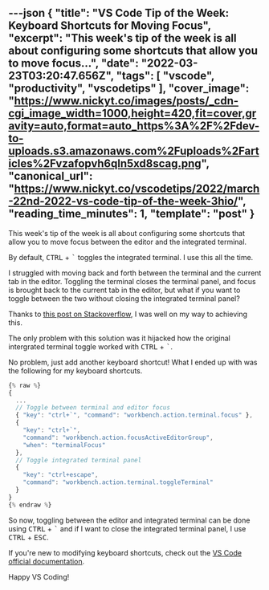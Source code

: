 ---json
{
  "title": "VS Code Tip of the Week: Keyboard Shortcuts for Moving Focus",
  "excerpt": "This week's tip of the week is all about configuring some shortcuts that allow you to move focus...",
  "date": "2022-03-23T03:20:47.656Z",
  "tags": [
    "vscode",
    "productivity",
    "vscodetips"
  ],
  "cover_image": "https://www.nickyt.co/images/posts/_cdn-cgi_image_width=1000,height=420,fit=cover,gravity=auto,format=auto_https%3A%2F%2Fdev-to-uploads.s3.amazonaws.com%2Fuploads%2Farticles%2Fvzafopvh6qln5xd8scag.png",
  "canonical_url": "https://www.nickyt.co/vscodetips/2022/march-22nd-2022-vs-code-tip-of-the-week-3hio/",
  "reading_time_minutes": 1,
  "template": "post"
}
---

This week's tip of the week is all about configuring some shortcuts that allow you to move focus between the editor and the integrated terminal.

By default, <kbd>CTRL</kbd> + <kbd>`</kbd> toggles the integrated terminal. I use this all the time.

I struggled with moving back and forth between the terminal and the current tab in the editor. Toggling the terminal closes the terminal panel, and focus is brought back to the current tab in the editor, but what if you want to toggle between the two without closing the integrated terminal panel?

Thanks to [this post on Stackoverflow](https://stackoverflow.com/a/43012779/77814), I was well on my way to achieving this.

The only problem with this solution was it hijacked how the original intergrated terminal toggle worked with <kbd>CTRL</kbd> + <kbd>`</kbd>.

No problem, just add another keyboard shortcut! What I ended up with was the following for my keyboard shortcuts.

```javascript
{% raw %}
{
  ...
  // Toggle between terminal and editor focus
  { "key": "ctrl+`", "command": "workbench.action.terminal.focus" },
  {
    "key": "ctrl+`",
    "command": "workbench.action.focusActiveEditorGroup",
    "when": "terminalFocus"
  },
  // Toggle integrated terminal panel
  {
    "key": "ctrl+escape",
    "command": "workbench.action.terminal.toggleTerminal"
  }
}
{% endraw %}
```

So now, toggling between the editor and integrated terminal can be done using <kbd>CTRL</kbd> + <kbd>`</kbd> and if I want to close the integrated terminal panel, I use <kbd>CTRL</kbd> + <kbd>ESC</kbd>.

If you're new to modifying keyboard shortcuts, check out the [VS Code official documentation](https://code.visualstudio.com/docs/getstarted/keybindings).

Happy VS Coding!

